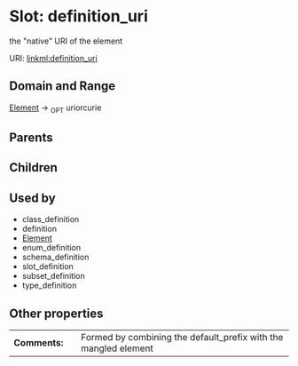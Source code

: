 
# Slot: definition_uri


the "native" URI of the element

URI: [linkml:definition_uri](https://w3id.org/linkml/definition_uri)


## Domain and Range

[Element](Element.md) &#8594;  <sub>OPT</sub> uriorcurie

## Parents


## Children


## Used by

 * class_definition
 * definition
 * [Element](Element.md)
 * enum_definition
 * schema_definition
 * slot_definition
 * subset_definition
 * type_definition

## Other properties

|  |  |  |
| --- | --- | --- |
| **Comments:** | | Formed by combining the default_prefix with the mangled element |

